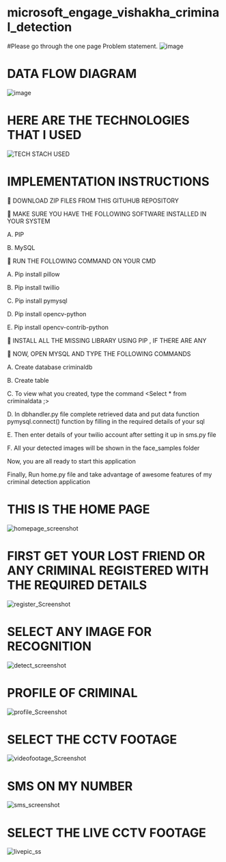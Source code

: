 # microsoft_engage_vishakha_criminal_detection

#Please go through the one page Problem statement. 
![image](https://user-images.githubusercontent.com/87185933/171025323-922686df-365c-4fbe-b6f6-b4d68454b855.png)

# DATA FLOW DIAGRAM
![image](https://user-images.githubusercontent.com/87185933/171034766-d7ab302f-3b5f-4290-9408-02f8238a2266.png)

# HERE ARE THE TECHNOLOGIES THAT I USED
![TECH STACH USED](https://user-images.githubusercontent.com/87185933/171044628-3fe08be1-e8a5-4058-98dd-4788b29874f7.png)



# IMPLEMENTATION INSTRUCTIONS

	DOWNLOAD ZIP FILES FROM THIS GITUHUB REPOSITORY

	MAKE SURE YOU HAVE THE FOLLOWING SOFTWARE INSTALLED IN YOUR SYSTEM

A.	PIP

B.	MySQL

	RUN THE FOLLOWING COMMAND ON YOUR CMD 

A.	Pip install pillow

B.	Pip install twillio

C.	Pip install pymysql

D.	Pip install opencv-python

E.	Pip install opencv-contrib-python

	INSTALL ALL THE MISSING LIBRARY USING PIP , IF THERE ARE ANY

	NOW, OPEN MYSQL AND TYPE THE FOLLOWING COMMANDS

A.	Create database criminaldb

B.	Create table

C.	To view what you created, type the command <Select * from criminaldata ;>

D.	In dbhandler.py file complete retrieved data and put data function pymysql.connect() function by filling in the required details of your sql 

E.	Then enter details of your twilio account after setting it up in sms.py file

F.	All your detected images will be shown in the face_samples folder

Now, you are all ready to start this application 

Finally,   Run home.py file and take advantage of awesome features of my criminal detection application	 

# THIS IS THE HOME PAGE
![homepage_screenshot](https://user-images.githubusercontent.com/87185933/170885139-653aadfb-f0ec-424d-b0bc-042f6e96c719.png)
# FIRST GET YOUR LOST FRIEND OR ANY CRIMINAL REGISTERED  WITH THE REQUIRED DETAILS
![register_Screenshot](https://user-images.githubusercontent.com/87185933/170885202-000fb528-406b-4d94-8215-88eee197c1d2.png)
# SELECT ANY IMAGE FOR RECOGNITION
![detect_screenshot](https://user-images.githubusercontent.com/87185933/170885095-f20fbb88-8dde-43c8-8a74-46b6628eacb7.png)
# PROFILE OF CRIMINAL 
![profile_Screenshot ](https://user-images.githubusercontent.com/87185933/170885194-c7b1759e-4dbd-40db-aed2-ec6bc473c86e.png)
# SELECT THE CCTV FOOTAGE 
![videofootage_Screenshot ](https://user-images.githubusercontent.com/87185933/170885207-4c3e7582-2cb9-4a9d-b0ef-76b931aa3f9f.png)
# SMS ON MY NUMBER
![sms_screenshot](https://user-images.githubusercontent.com/87185933/170885346-c02cbfc1-d523-496d-9457-e9521656f2b1.jpeg)
# SELECT THE LIVE CCTV FOOTAGE 
![livepic_ss](https://user-images.githubusercontent.com/87185933/170886702-0483bfb6-8575-4dc6-a74a-b1562232a9ed.jpg)


